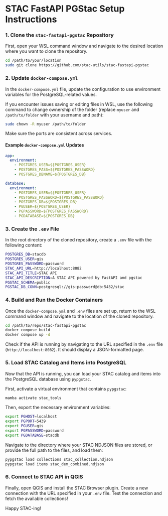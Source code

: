 
# STAC FastAPI PGStac Setup Instructions

### 1. Clone the `stac-fastapi-pgstac` Repository

First, open your WSL command window and navigate to the desired location where you want to clone the repository.

```bash
cd /path/to/your/location
sudo git clone https://github.com/stac-utils/stac-fastapi-pgstac
```

### 2. Update `docker-compose.yml`

In the `docker-compose.yml` file, update the configuration to use environment variables for the PostgreSQL-related values. 

If you encounter issues saving or editing files in WSL, use the following command to change ownership of the folder (replace `myuser` and `/path/to/folder` with your username and path):

```bash
sudo chown -R myuser /path/to/folder
```

Make sure the ports are consistent across services.

#### Example `docker-compose.yml` Updates

```yaml
app:
  environment:
    - POSTGRES_USER=${POSTGRES_USER}
    - POSTGRES_PASS=${POSTGRES_PASSWORD}
    - POSTGRES_DBNAME=${POSTGRES_DB}

database:
  environment:
    - POSTGRES_USER=${POSTGRES_USER}
    - POSTGRES_PASSWORD=${POSTGRES_PASSWORD}
    - POSTGRES_DB=${POSTGRES_DB}
    - PGUSER=${POSTGRES_USER}
    - PGPASSWORD=${POSTGRES_PASSWORD}
    - PGDATABASE=${POSTGRES_DB}
```

### 3. Create the `.env` File

In the root directory of the cloned repository, create a `.env` file with the following content:

```bash
POSTGRES_DB=stacdb
POSTGRES_USER=gis
POSTGRES_PASSWORD=password
STAC_API_URL=http://localhost:8082
STAC_API_TITLE=STAC API
STAC_API_DESCRIPTION=A STAC API powered by FastAPI and pgstac
PGSTAC_SCHEMA=public
PGSTAC_DB_CONN=postgresql://gis:password@db:5432/stac
```

### 4. Build and Run the Docker Containers

Once the `docker-compose.yml` and `.env` files are set up, return to the WSL command window and navigate to the location of the cloned repository.

```bash
cd /path/to/repo/stac-fastapi-pgstac
docker compose build
docker compose up -d
```

Check if the API is running by navigating to the URL specified in the `.env` file (`http://localhost:8082`). It should display a JSON-formatted page.

### 5. Load STAC Catalog and Items into PostgreSQL

Now that the API is running, you can load your STAC catalog and items into the PostgreSQL database using `pypgstac`.

First, activate a virtual environment that contains `pypgstac`:

```bash
mamba activate stac_tools
```

Then, export the necessary environment variables:

```bash
export PGHOST=localhost
export PGPORT=5439
export PGUSER=gis
export PGPASSWORD=password
export PGDATABASE=stacdb
```

Navigate to the directory where your STAC NDJSON files are stored, or provide the full path to the files, and load them:

```bash
pypgstac load collections stac_collection.ndjson
pypgstac load items stac_dem_combined.ndjson
```

### 6. Connect to STAC API in QGIS

Finally, open QGIS and install the STAC Browser plugin. Create a new connection with the URL specified in your `.env` file. Test the connection and fetch the available collections!

Happy STAC-ing!
